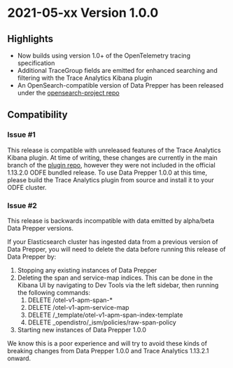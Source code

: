 # 2021-05-xx Version 1.0.0

## Highlights
* Now builds using version 1.0+ of the OpenTelemetry tracing specification
* Additional TraceGroup fields are emitted for enhanced searching and filtering with the Trace Analytics Kibana plugin
* An OpenSearch-compatible version of Data Prepper has been released under the [opensearch-project repo](https://github.com/opensearch-project/data-prepper/releases)

## Compatibility
### Issue #1
This release is compatible with unreleased features of the Trace Analytics Kibana plugin. At time of writing, these changes are currently in the main branch of the [plugin repo](https://github.com/opendistro-for-elasticsearch/trace-analytics), however they were not included in the official 1.13.2.0 ODFE bundled release. To use Data Prepper 1.0.0 at this time, please build the Trace Analytics plugin from source and install it to your ODFE cluster.

### Issue #2
This release is backwards incompatible with data emitted by alpha/beta Data Prepper versions.

If your Elasticsearch cluster has ingested data from a previous version of Data Prepper, you will need to delete the data before running this release of Data Prepper by:
1. Stopping any existing instances of Data Prepper
2. Deleting the span and service-map indices. This can be done in the Kibana UI by navigating to Dev Tools via the left sidebar, then running the following commands:
   1. DELETE /otel-v1-apm-span-*
   2. DELETE /otel-v1-apm-service-map
   3. DELETE /_template/otel-v1-apm-span-index-template
   4. DELETE _opendistro/_ism/policies/raw-span-policy
3. Starting new instances of Data Prepper 1.0.0

We know this is a poor experience and will try to avoid these kinds of breaking changes from Data Prepper 1.0.0 and Trace Analytics 1.13.2.1 onward.

